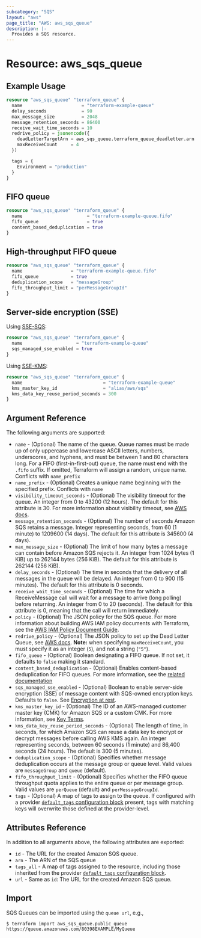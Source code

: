```yaml
---
subcategory: "SQS"
layout: "aws"
page_title: "AWS: aws_sqs_queue"
description: |-
  Provides a SQS resource.
---
```


# Resource: aws_sqs_queue

## Example Usage

```terraform
resource "aws_sqs_queue" "terraform_queue" {
  name                      = "terraform-example-queue"
  delay_seconds             = 90
  max_message_size          = 2048
  message_retention_seconds = 86400
  receive_wait_time_seconds = 10
  redrive_policy = jsonencode({
    deadLetterTargetArn = aws_sqs_queue.terraform_queue_deadletter.arn
    maxReceiveCount     = 4
  })

  tags = {
    Environment = "production"
  }
}
```

## FIFO queue

```terraform
resource "aws_sqs_queue" "terraform_queue" {
  name                        = "terraform-example-queue.fifo"
  fifo_queue                  = true
  content_based_deduplication = true
}
```

## High-throughput FIFO queue

```terraform
resource "aws_sqs_queue" "terraform_queue" {
  name                  = "terraform-example-queue.fifo"
  fifo_queue            = true
  deduplication_scope   = "messageGroup"
  fifo_throughput_limit = "perMessageGroupId"
}
```

## Server-side encryption (SSE)

Using [SSE-SQS](https://docs.aws.amazon.com/AWSSimpleQueueService/latest/SQSDeveloperGuide/sqs-configure-sqs-sse-queue.html):

```terraform
resource "aws_sqs_queue" "terraform_queue" {
  name                    = "terraform-example-queue"
  sqs_managed_sse_enabled = true
}
```

Using [SSE-KMS](https://docs.aws.amazon.com/AWSSimpleQueueService/latest/SQSDeveloperGuide/sqs-configure-sse-existing-queue.html):

```terraform
resource "aws_sqs_queue" "terraform_queue" {
  name                              = "terraform-example-queue"
  kms_master_key_id                 = "alias/aws/sqs"
  kms_data_key_reuse_period_seconds = 300
}
```

## Argument Reference

The following arguments are supported:

* `name` - (Optional) The name of the queue. Queue names must be made up of only uppercase and lowercase ASCII letters, numbers, underscores, and hyphens, and must be between 1 and 80 characters long. For a FIFO (first-in-first-out) queue, the name must end with the `.fifo` suffix. If omitted, Terraform will assign a random, unique name. Conflicts with `name_prefix`
* `name_prefix` - (Optional) Creates a unique name beginning with the specified prefix. Conflicts with `name`
* `visibility_timeout_seconds` - (Optional) The visibility timeout for the queue. An integer from 0 to 43200 (12 hours). The default for this attribute is 30. For more information about visibility timeout, see [AWS docs](https://docs.aws.amazon.com/AWSSimpleQueueService/latest/SQSDeveloperGuide/AboutVT.html).
* `message_retention_seconds` - (Optional) The number of seconds Amazon SQS retains a message. Integer representing seconds, from 60 (1 minute) to 1209600 (14 days). The default for this attribute is 345600 (4 days).
* `max_message_size` - (Optional) The limit of how many bytes a message can contain before Amazon SQS rejects it. An integer from 1024 bytes (1 KiB) up to 262144 bytes (256 KiB). The default for this attribute is 262144 (256 KiB).
* `delay_seconds` - (Optional) The time in seconds that the delivery of all messages in the queue will be delayed. An integer from 0 to 900 (15 minutes). The default for this attribute is 0 seconds.
* `receive_wait_time_seconds` - (Optional) The time for which a ReceiveMessage call will wait for a message to arrive (long polling) before returning. An integer from 0 to 20 (seconds). The default for this attribute is 0, meaning that the call will return immediately.
* `policy` - (Optional) The JSON policy for the SQS queue. For more information about building AWS IAM policy documents with Terraform, see the [AWS IAM Policy Document Guide](https://learn.hashicorp.com/terraform/aws/iam-policy).
* `redrive_policy` - (Optional) The JSON policy to set up the Dead Letter Queue, see [AWS docs](https://docs.aws.amazon.com/AWSSimpleQueueService/latest/SQSDeveloperGuide/SQSDeadLetterQueue.html). **Note:** when specifying `maxReceiveCount`, you must specify it as an integer (`5`), and not a string (`"5"`).
* `fifo_queue` - (Optional) Boolean designating a FIFO queue. If not set, it defaults to `false` making it standard.
* `content_based_deduplication` - (Optional) Enables content-based deduplication for FIFO queues. For more information, see the [related documentation](http://docs.aws.amazon.com/AWSSimpleQueueService/latest/SQSDeveloperGuide/FIFO-queues.html#FIFO-queues-exactly-once-processing)
* `sqs_managed_sse_enabled` - (Optional) Boolean to enable server-side encryption (SSE) of message content with SQS-owned encryption keys. Defaults to `false`. See [Encryption at rest](https://docs.aws.amazon.com/AWSSimpleQueueService/latest/SQSDeveloperGuide/sqs-server-side-encryption.html).
* `kms_master_key_id` - (Optional) The ID of an AWS-managed customer master key (CMK) for Amazon SQS or a custom CMK. For more information, see [Key Terms](http://docs.aws.amazon.com/AWSSimpleQueueService/latest/SQSDeveloperGuide/sqs-server-side-encryption.html#sqs-sse-key-terms).
* `kms_data_key_reuse_period_seconds` - (Optional) The length of time, in seconds, for which Amazon SQS can reuse a data key to encrypt or decrypt messages before calling AWS KMS again. An integer representing seconds, between 60 seconds (1 minute) and 86,400 seconds (24 hours). The default is 300 (5 minutes).
* `deduplication_scope` - (Optional) Specifies whether message deduplication occurs at the message group or queue level. Valid values are `messageGroup` and `queue` (default).
* `fifo_throughput_limit` - (Optional) Specifies whether the FIFO queue throughput quota applies to the entire queue or per message group. Valid values are `perQueue` (default) and `perMessageGroupId`.
* `tags` - (Optional) A map of tags to assign to the queue. If configured with a provider [`default_tags` configuration block](/docs/providers/aws/index.html#default_tags-configuration-block) present, tags with matching keys will overwrite those defined at the provider-level.

## Attributes Reference

In addition to all arguments above, the following attributes are exported:

* `id` - The URL for the created Amazon SQS queue.
* `arn` - The ARN of the SQS queue
* `tags_all` - A map of tags assigned to the resource, including those inherited from the provider [`default_tags` configuration block](/docs/providers/aws/index.html#default_tags-configuration-block).
* `url` - Same as `id`: The URL for the created Amazon SQS queue.

## Import

SQS Queues can be imported using the `queue url`, e.g.,

```
$ terraform import aws_sqs_queue.public_queue https://queue.amazonaws.com/80398EXAMPLE/MyQueue
```
